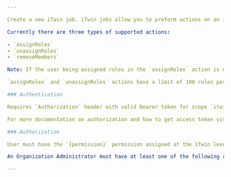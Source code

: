 ```yaml
---

Create a new iTwin job. iTwin jobs allow you to preform actions on an iTwin in bulk.

Currently there are three types of supported actions:

- `assignRoles`
- `unassignRoles`
- `removeMembers`

Note: If the user being assigned roles in the `assignRoles` action is not a member of the iTwin, they will be added to the iTwin with the provided roles.

`assignRoles` and `unassignRoles` actions have a limit of 100 roles per group of actions. `removeMembers` has a limit of 100 emails.

### Authentication

Requires `Authorization` header with valid Bearer token for scope `itwin-platform`.

For more documentation on authorization and how to get access token visit [OAUTH2 Authorization](https://developer.bentley.com/apis/overview/authorization/) page.

### Authorization

User must have the `{permission}` permission assigned at the iTwin level or be an Organization Administrator for the Organization that owns a given iTwin.

An Organization Administrator must have at least one of the following roles assigned in User Management: Account Administrator, Co-Administrator, or CONNECT Services Administrator. For more information about User Management please visit our Bentley Communities [Licensing, Cloud, and Web Services](https://bentleysystems.service-now.com/community?id=kb_article_view&sys_kb_id=1e5410491b7d8a90f3fc5287624bcb57) wiki page.

---
```

